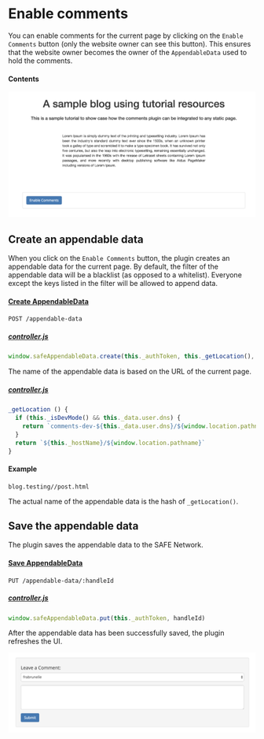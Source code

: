 # Enable comments

You can enable comments for the current page by clicking on the `Enable Comments` button (only the website owner can see this button). This ensures that the website owner becomes the owner of the `AppendableData` used to hold the comments.

#### Contents

<!-- toc -->

![Enable comments](img/enable-comments.png)

## Create an appendable data

When you click on the `Enable Comments` button, the plugin creates an appendable data for the current page. By default, the filter of the appendable data will be a blacklist (as opposed to a whitelist). Everyone except the keys listed in the filter will be allowed to append data.

#### [Create AppendableData](https://github.com/maidsafe/rfcs/blob/master/text/0042-launcher-api-v0.6/api/appendable_data.md#create)

```
POST /appendable-data
```

##### [controller.js](https://github.com/maidsafe/safe_examples/blob/19cb638c3f02a4b9b9492e44f1527f6010c8e9ba/permanent_comments_plugin/comments/src/controller.js#L108)

```js
window.safeAppendableData.create(this._authToken, this._getLocation(), false)
```

The name of the appendable data is based on the URL of the current page.

##### [controller.js](https://github.com/maidsafe/safe_examples/blob/19cb638c3f02a4b9b9492e44f1527f6010c8e9ba/permanent_comments_plugin/comments/src/controller.js#L312-L317)

```js
_getLocation () {
  if (this._isDevMode() && this._data.user.dns) {
    return `comments-dev-${this._data.user.dns}/${window.location.pathname}`
  }
  return `${this._hostName}/${window.location.pathname}`
}
```

#### Example

```
blog.testing//post.html
```

The actual name of the appendable data is the hash of `_getLocation()`.

## Save the appendable data

The plugin saves the appendable data to the SAFE Network.

#### [Save AppendableData](https://github.com/maidsafe/rfcs/blob/master/text/0042-launcher-api-v0.6/api/appendable_data.md#save-appendabledata)

```
PUT /appendable-data/:handleId
```

##### [controller.js](https://github.com/maidsafe/safe_examples/blob/19cb638c3f02a4b9b9492e44f1527f6010c8e9ba/permanent_comments_plugin/comments/src/controller.js#L113)

```js
window.safeAppendableData.put(this._authToken, handleId)
```

After the appendable data has been successfully saved, the plugin refreshes the UI.

![Comment box](img/comment-box.png)
